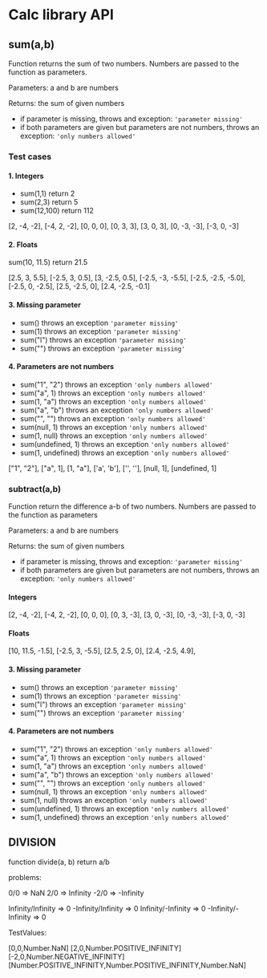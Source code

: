 # Calc library API

## **sum(a,b)**

Function returns the sum of two numbers. Numbers are passed to the function as parameters.

Parameters: a and b are numbers

Returns: the sum of given numbers

- if parameter is missing, throws and exception: `'parameter missing'`
- if both parameters are given but parameters are not numbers, throws an exception: `'only numbers allowed'`

### Test cases

#### 1. Integers

- sum(1,1) return 2
- sum(2,3) return 5
- sum(12,100) return 112

[2, -4, -2],
[-4, 2, -2],
[0, 0, 0],
[0, 3, 3],
[3, 0, 3],
[0, -3, -3],
[-3, 0, -3]

#### 2. Floats

sum(10, 11.5) return 21.5

[2.5, 3, 5.5],
[-2.5, 3, 0.5],
[3, -2.5, 0.5],
[-2.5, -3, -5.5],
[-2.5, -2.5, -5.0],
[-2.5, 0, -2.5],
[2.5, -2.5, 0],
[2.4, -2.5, -0.1]

#### 3. Missing parameter

- sum() throws an exception `'parameter missing'`
- sum(1) throws an exception `'parameter missing'`
- sum("l") throws an exception `'parameter missing'`
- sum("") throws an exception `'parameter missing'`

#### 4. Parameters are not numbers

- sum("1", "2") throws an exception `'only numbers allowed'`
- sum("a", 1) throws an exception `'only numbers allowed'`
- sum(1, "a") throws an exception `'only numbers allowed'`
- sum("a", "b") throws an exception `'only numbers allowed'`
- sum("", "") throws an exception `'only numbers allowed'`
- sum(null, 1) throws an exception `'only numbers allowed'`
- sum(1, null) throws an exception `'only numbers allowed'`
- sum(undefined, 1) throws an exception `'only numbers allowed'`
- sum(1, undefined) throws an exception `'only numbers allowed'`

["1", "2"],
["a", 1],
[1, "a"],
['a', 'b'],
['', ''],
[null, 1],
[undefined, 1]

### **subtract(a,b)**

Function return the difference a-b of two numbers. Numbers are passed to the function as parameters

Parameters: a and b are numbers

Returns: the sum of given numbers

- if parameter is missing, throws and exception: `'parameter missing'`
- if both parameters are given but parameters are not numbers, throws an exception: `'only numbers allowed'`

#### Integers

[2, -4, -2],
[-4, 2, -2],
[0, 0, 0],
[0, 3, -3],
[3, 0, -3],
[0, -3, -3],
[-3, 0, -3]

#### Floats

[10, 11.5, -1.5],
[-2.5, 3, -5.5],
[2.5, 2.5, 0],
[2.4, -2.5, 4.9],

#### 3. Missing parameter

- sum() throws an exception `'parameter missing'`
- sum(1) throws an exception `'parameter missing'`
- sum("l") throws an exception `'parameter missing'`
- sum("") throws an exception `'parameter missing'`

#### 4. Parameters are not numbers

- sum("1", "2") throws an exception `'only numbers allowed'`
- sum("a", 1) throws an exception `'only numbers allowed'`
- sum(1, "a") throws an exception `'only numbers allowed'`
- sum("a", "b") throws an exception `'only numbers allowed'`
- sum("", "") throws an exception `'only numbers allowed'`
- sum(null, 1) throws an exception `'only numbers allowed'`
- sum(1, null) throws an exception `'only numbers allowed'`
- sum(undefined, 1) throws an exception `'only numbers allowed'`
- sum(1, undefined) throws an exception `'only numbers allowed'`

## DIVISION

function divide(a, b) return a/b

problems:

0/0 => NaN
2/0 => Infinity
-2/0 => -Infinity

Infinity/Infinity => 0
-Infinity/Infinity => 0
Infinity/-Infinity => 0
-Infinity/-Infinity => 0

TestValues:

[0,0,Number.NaN]
[2,0,Number.POSITIVE_INFINITY]
[-2,0,Number.NEGATIVE_INFINITY]
[Number.POSITIVE_INFINITY,Number.POSITIVE_INFINITY,Number.NaN]
